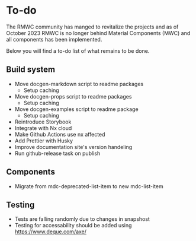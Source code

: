 # To-do

The RMWC community has manged to revitalize the projects and as of October 2023 RMWC is no longer behind Material Components (MWC) and all components has been implemented.

Below you will find a to-do list of what remains to be done.

## Build system

- Move docgen-markdown script to readme packages
  - Setup caching
- Move docgen-props script to readme packages
  - Setup caching
- Move docgen-examples script to readme package
  - Setup caching
- Reintroduce Storybook
- Integrate with Nx cloud
- Make Github Actions use nx affected
- Add Prettier with Husky
- Improve documentation site's version handeling
- Run github-release task on publish

## Components

- Migrate from mdc-deprecated-list-item to new mdc-list-item

## Testing

- Tests are falling randomly due to changes in snapshost
- Testing for accessability should be added using https://www.deque.com/axe/
